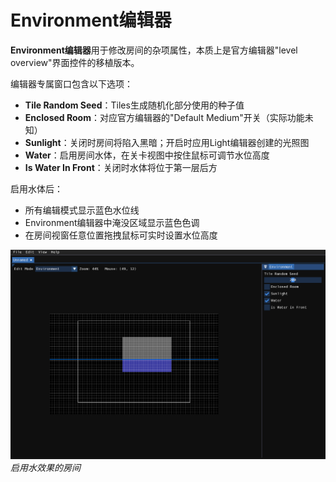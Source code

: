 # Environment编辑器
**Environment编辑器**用于修改房间的杂项属性，本质上是官方编辑器"level overview"界面控件的移植版本。  

编辑器专属窗口包含以下选项：  

- **Tile Random Seed**：Tiles生成随机化部分使用的种子值  
- **Enclosed Room**：对应官方编辑器的"Default Medium"开关（实际功能未知）  
- **Sunlight**：关闭时房间将陷入黑暗；开启时应用Light编辑器创建的光照图  
- **Water**：启用房间水体，在关卡视图中按住鼠标可调节水位高度  
- **Is Water In Front**：关闭时水体将位于第一层后方  

启用水体后：  
- 所有编辑模式显示蓝色水位线  
- Environment编辑器中淹没区域显示蓝色色调  
- 在房间视窗任意位置拖拽鼠标可实时设置水位高度  

![启用水效果的房间](img//env-editor.png) *启用水效果的房间*  

